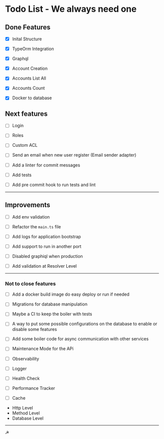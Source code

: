 # Todo List - We always need one

## Done Features

- [x] Inital Structure

- [x] TypeOrm Integration

- [x] Graphql

- [x] Account Creation

- [x] Accounts List All

- [x] Accounts Count

- [x] Docker to database

## Next features

- [ ] Login

- [ ] Roles

- [ ] Custom ACL

- [ ] Send an email when new user register (Email sender adapter)

- [ ] Add a linter for commit messages

- [ ] Add tests

- [ ] Add pre commit hook to run tests and lint

---

## Improvements

- [ ] Add env validation

- [ ] Refactor the `main.ts` file

- [ ] Add logs for application bootstrap

- [ ] Add support to run in another port

- [ ] Disabled graphiql when production

- [ ] Add validation at Resolver Level

---

### Not to close features

- [ ] Add a docker build image do easy deploy or run if needed

- [ ] Migrations for database manipulation

- [ ] Maybe a CI to keep the boiler with tests

- [ ] A way to put some possible configurations on the database to enable or disable some features

- [ ] Add some boiler code for async communication with other services

- [ ] Maintenance Mode for the APi

- [ ] Observability

- [ ] Logger

- [ ] Health Check

- [ ] Performance Tracker

- [ ] Cache

- Http Level
- Method Level
- Database Level

---

☭

